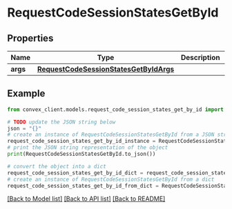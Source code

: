# RequestCodeSessionStatesGetById


## Properties

Name | Type | Description | Notes
------------ | ------------- | ------------- | -------------
**args** | [**RequestCodeSessionStatesGetByIdArgs**](RequestCodeSessionStatesGetByIdArgs.md) |  | 

## Example

```python
from convex_client.models.request_code_session_states_get_by_id import RequestCodeSessionStatesGetById

# TODO update the JSON string below
json = "{}"
# create an instance of RequestCodeSessionStatesGetById from a JSON string
request_code_session_states_get_by_id_instance = RequestCodeSessionStatesGetById.from_json(json)
# print the JSON string representation of the object
print(RequestCodeSessionStatesGetById.to_json())

# convert the object into a dict
request_code_session_states_get_by_id_dict = request_code_session_states_get_by_id_instance.to_dict()
# create an instance of RequestCodeSessionStatesGetById from a dict
request_code_session_states_get_by_id_from_dict = RequestCodeSessionStatesGetById.from_dict(request_code_session_states_get_by_id_dict)
```
[[Back to Model list]](../README.md#documentation-for-models) [[Back to API list]](../README.md#documentation-for-api-endpoints) [[Back to README]](../README.md)


